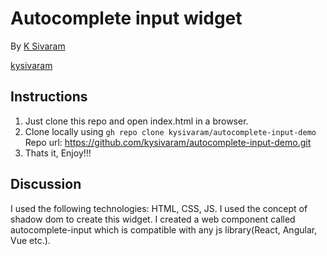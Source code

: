 # Autocomplete input widget

By [K Sivaram](mailto:ksivaram.nalanda@gmail.com)

[kysivaram](https://github.com/kysivaram)

## Instructions

1. Just clone this repo and open index.html in a browser.
2. Clone locally using
   `gh repo clone kysivaram/autocomplete-input-demo`
   Repo url: https://github.com/kysivaram/autocomplete-input-demo.git
3. Thats it, Enjoy!!!


## Discussion

I used the following technologies: HTML, CSS, JS.
I used the concept of shadow dom to create this widget.
I created a web component called autocomplete-input which is compatible with any js library(React, Angular, Vue etc.).

